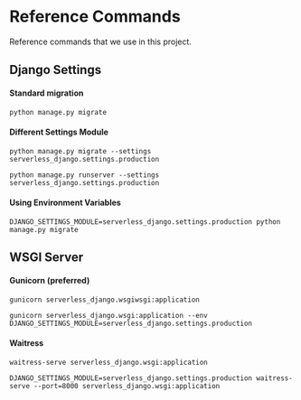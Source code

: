 # Reference Commands
Reference commands that we use in this project.

## Django Settings

#### Standard migration
```
python manage.py migrate
```

#### Different Settings Module
```
python manage.py migrate --settings serverless_django.settings.production

python manage.py runserver --settings serverless_django.settings.production
```

#### Using Environment Variables
```
DJANGO_SETTINGS_MODULE=serverless_django.settings.production python manage.py migrate
```


## WSGI Server

#### Gunicorn (preferred)
```
gunicorn serverless_django.wsgiwsgi:application
```

```
gunicorn serverless_django.wsgi:application --env DJANGO_SETTINGS_MODULE=serverless_django.settings.production
```


#### Waitress

```
waitress-serve serverless_django.wsgi:application
```

```
DJANGO_SETTINGS_MODULE=serverless_django.settings.production waitress-serve --port=8000 serverless_django.wsgi:application
```

